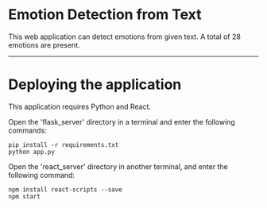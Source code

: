 # Emotion Detection from Text

This web application can detect emotions from given text. A total of 28 emotions are present.
***

# Deploying the application

This application requires Python and React.

Open the 'flask_server' directory in a terminal and enter the following commands:
```
pip install -r requirements.txt
python app.py
```
Open the 'react_server' directory in another terminal, and enter the following command:
```
npm install react-scripts --save  
npm start
```
